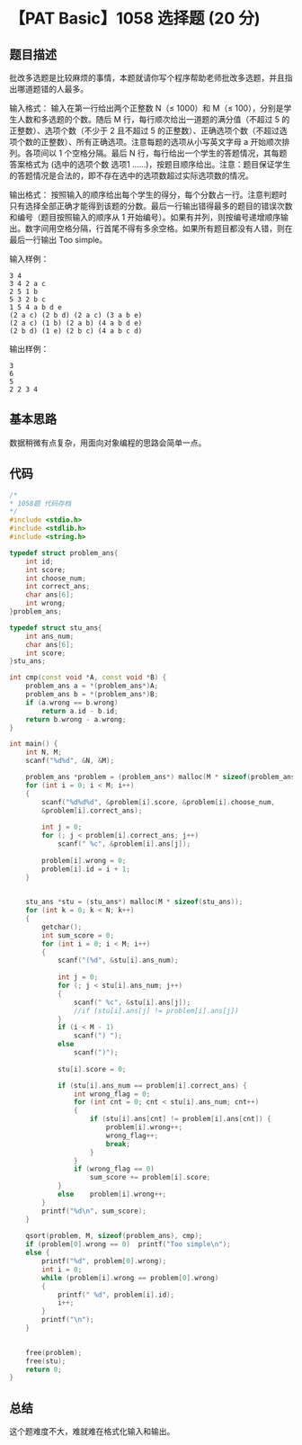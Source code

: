# 【PAT Basic】1058 选择题 (20 分)

## 题目描述

批改多选题是比较麻烦的事情，本题就请你写个程序帮助老师批改多选题，并且指出哪道题错的人最多。

输入格式：
输入在第一行给出两个正整数 N（≤ 1000）和 M（≤ 100），分别是学生人数和多选题的个数。随后 M 行，每行顺次给出一道题的满分值（不超过 5 的正整数）、选项个数（不少于 2 且不超过 5 的正整数）、正确选项个数（不超过选项个数的正整数）、所有正确选项。注意每题的选项从小写英文字母 a 开始顺次排列。各项间以 1 个空格分隔。最后 N 行，每行给出一个学生的答题情况，其每题答案格式为 (选中的选项个数 选项1 ……)，按题目顺序给出。注意：题目保证学生的答题情况是合法的，即不存在选中的选项数超过实际选项数的情况。

输出格式：
按照输入的顺序给出每个学生的得分，每个分数占一行。注意判题时只有选择全部正确才能得到该题的分数。最后一行输出错得最多的题目的错误次数和编号（题目按照输入的顺序从 1 开始编号）。如果有并列，则按编号递增顺序输出。数字间用空格分隔，行首尾不得有多余空格。如果所有题目都没有人错，则在最后一行输出 Too simple。

输入样例：
```
3 4 
3 4 2 a c
2 5 1 b
5 3 2 b c
1 5 4 a b d e
(2 a c) (2 b d) (2 a c) (3 a b e)
(2 a c) (1 b) (2 a b) (4 a b d e)
(2 b d) (1 e) (2 b c) (4 a b c d)
```

输出样例：
```
3
6
5
2 2 3 4
```

## 基本思路

数据稍微有点复杂，用面向对象编程的思路会简单一点。

## 代码

```cpp
/*
* 1058题 代码存档
*/
#include <stdio.h>
#include <stdlib.h>
#include <string.h>

typedef struct problem_ans{
    int id;
    int score;
    int choose_num;
    int correct_ans;
    char ans[6];
    int wrong;
}problem_ans;

typedef struct stu_ans{
    int ans_num;
    char ans[6];
    int score;
}stu_ans;

int cmp(const void *A, const void *B) {
    problem_ans a = *(problem_ans*)A;
    problem_ans b = *(problem_ans*)B;
    if (a.wrong == b.wrong)
        return a.id - b.id;
    return b.wrong - a.wrong;
}

int main() {
    int N, M;
    scanf("%d%d", &N, &M);

    problem_ans *problem = (problem_ans*) malloc(M * sizeof(problem_ans));
    for (int i = 0; i < M; i++)
    {
        scanf("%d%d%d", &problem[i].score, &problem[i].choose_num,
        &problem[i].correct_ans);
        
        int j = 0;
        for (; j < problem[i].correct_ans; j++)
            scanf(" %c", &problem[i].ans[j]);
        
        problem[i].wrong = 0;
        problem[i].id = i + 1;
    }

    
    stu_ans *stu = (stu_ans*) malloc(M * sizeof(stu_ans));
    for (int k = 0; k < N; k++)
    {
        getchar();
        int sum_score = 0;
        for (int i = 0; i < M; i++)
        {
            scanf("(%d", &stu[i].ans_num);
        
            int j = 0;
            for (; j < stu[i].ans_num; j++)
            {
                scanf(" %c", &stu[i].ans[j]); 
                //if (stu[i].ans[j] != problem[i].ans[j])
            }
            if (i < M - 1)
                scanf(") ");
            else
                scanf(")");
            
            stu[i].score = 0;

            if (stu[i].ans_num == problem[i].correct_ans) {
                int wrong_flag = 0;
                for (int cnt = 0; cnt < stu[i].ans_num; cnt++)
                {
                    if (stu[i].ans[cnt] != problem[i].ans[cnt]) {
                        problem[i].wrong++;
                        wrong_flag++;
                        break;
                    }
                }
                if (wrong_flag == 0)
                    sum_score += problem[i].score;
            }
            else    problem[i].wrong++;
        }
        printf("%d\n", sum_score);
    }
    
    qsort(problem, M, sizeof(problem_ans), cmp);
    if (problem[0].wrong == 0)  printf("Too simple\n");
    else {
        printf("%d", problem[0].wrong);
        int i = 0;
        while (problem[i].wrong == problem[0].wrong)
        {
            printf(" %d", problem[i].id);
            i++;
        }
        printf("\n");
    }

    
    free(problem);
    free(stu);
    return 0;
}
```

## 总结

这个题难度不大，难就难在格式化输入和输出。
